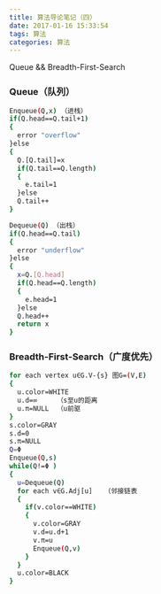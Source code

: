 ```yaml
---
title: 算法导论笔记（四）
date: 2017-01-16 15:33:54
tags: 算法
categories: 算法
---
```

Queue && Breadth-First-Search
<!-- more -->

### Queue（队列）

``` bash
Enqueue(Q,x) （进栈）
if(Q.head==Q.tail+1)
{
  error "overflow"
}else
{
  Q.[Q.tail]=x
  if(Q.tail==Q.length)
  {
    e.tail=1
  }else
  Q.tail++
} 
```

``` bash
Dequeue(Q) （出栈）
if(Q.head==Q.tail)
{
  error "underflow"
}else
{
  x=Q.[Q.head]
  if(Q.head==Q.length)
  {
    e.head=1
  }else
  Q.head++
  return x
} 
```

### Breadth-First-Search（广度优先）

``` bash
for each vertex u∈G.V-{s} 图G=(V,E)
{
  u.color=WHITE
  u.d=∞		（s至u的距离
  u.π=NULL	（u前驱
}
s.color=GRAY
s.d=0
s.π=NULL
Q=Φ 
Enqueue(Q,s)
while(Q!=Φ )
{
  u=Dequeue(Q)
  for each v∈G.Adj[u]	（邻接链表
  {
    if(v.color==WHITE)
    {
      v.color=GRAY
      v.d=u.d+1
      v.π=u
      Enqueue(Q,v)
    }
  }
  u.color=BLACK
} 


```